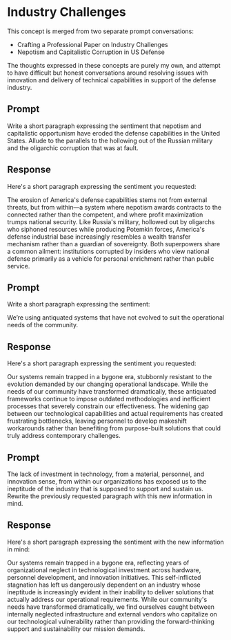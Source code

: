 # Industry Challenges

This concept is merged from two separate prompt conversations:
- Crafting a Professional Paper on Industry Challenges
- Nepotism and Capitalistic Corruption in US Defense

The thoughts expressed in these concepts are purely my own, and attempt to have difficult but honest conversations around resolving issues with innovation and delivery of technical capabilities in support of the defense industry.

## Prompt

Write a short paragraph expressing the sentiment that nepotism and capitalistic opportunism have eroded the defense capabilities in the United States. Allude to the parallels to the hollowing out of the Russian military and the oligarchic corruption that was at fault.

## Response

Here's a short paragraph expressing the sentiment you requested:

The erosion of America's defense capabilities stems not from external threats, but from within—a system where nepotism awards contracts to the connected rather than the competent, and where profit maximization trumps national security. Like Russia's military, hollowed out by oligarchs who siphoned resources while producing Potemkin forces, America's defense industrial base increasingly resembles a wealth transfer mechanism rather than a guardian of sovereignty. Both superpowers share a common ailment: institutions corrupted by insiders who view national defense primarily as a vehicle for personal enrichment rather than public service.

## Prompt

Write a short paragraph expressing the sentiment:

We’re using antiquated systems that have not evolved to suit the operational needs of the community.

## Response

Here's a short paragraph expressing the sentiment you requested:

Our systems remain trapped in a bygone era, stubbornly resistant to the evolution demanded by our changing operational landscape. While the needs of our community have transformed dramatically, these antiquated frameworks continue to impose outdated methodologies and inefficient processes that severely constrain our effectiveness. The widening gap between our technological capabilities and actual requirements has created frustrating bottlenecks, leaving personnel to develop makeshift workarounds rather than benefiting from purpose-built solutions that could truly address contemporary challenges.

## Prompt

The lack of investment in technology, from a material, personnel, and innovation sense, from within our organizations has exposed us to the ineptitude of the industry that is supposed to support and sustain us. Rewrite the previously requested paragraph with this new information in mind.

## Response

Here's a short paragraph expressing the sentiment with the new information in mind:

Our systems remain trapped in a bygone era, reflecting years of organizational neglect in technological investment across hardware, personnel development, and innovation initiatives. This self-inflicted stagnation has left us dangerously dependent on an industry whose ineptitude is increasingly evident in their inability to deliver solutions that actually address our operational requirements. While our community's needs have transformed dramatically, we find ourselves caught between internally neglected infrastructure and external vendors who capitalize on our technological vulnerability rather than providing the forward-thinking support and sustainability our mission demands.